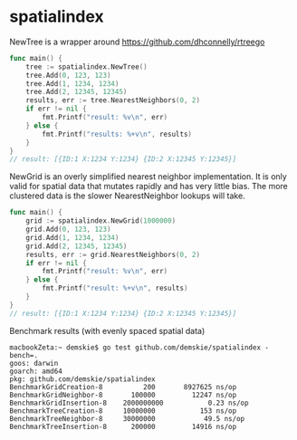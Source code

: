 # spatialindex

NewTree is a wrapper around https://github.com/dhconnelly/rtreego

```Go
func main() {
    tree := spatialindex.NewTree()
    tree.Add(0, 123, 123)
    tree.Add(1, 1234, 1234)
    tree.Add(2, 12345, 12345)
    results, err := tree.NearestNeighbors(0, 2)
    if err != nil {
        fmt.Printf("result: %v\n", err)
    } else {
        fmt.Printf("results: %+v\n", results)
    }
}
// result: [{ID:1 X:1234 Y:1234} {ID:2 X:12345 Y:12345}]
```

NewGrid is an overly simplified nearest neighbor implementation. It is only valid for spatial data that mutates rapidly and has very little bias. The more clustered data is the slower NearestNeighbor lookups will take.

```Go
func main() {
    grid := spatialindex.NewGrid(1000000)
    grid.Add(0, 123, 123)
    grid.Add(1, 1234, 1234)
    grid.Add(2, 12345, 12345)
    results, err := grid.NearestNeighbors(0, 2)
    if err != nil {
        fmt.Printf("result: %v\n", err)
    } else {
        fmt.Printf("result: %+v\n", results)
    }
}
// result: [{ID:1 X:1234 Y:1234} {ID:2 X:12345 Y:12345}]
```

Benchmark results (with evenly spaced spatial data)
```
macbookZeta:~ demskie$ go test github.com/demskie/spatialindex -bench=.
goos: darwin
goarch: amd64
pkg: github.com/demskie/spatialindex
BenchmarkGridCreation-8    	     200	   8927625 ns/op
BenchmarkGridNeighbor-8    	  100000	     12247 ns/op
BenchmarkGridInsertion-8   	2000000000	         0.23 ns/op
BenchmarkTreeCreation-8    	10000000	       153 ns/op
BenchmarkTreeNeighbor-8    	30000000	        49.5 ns/op
BenchmarkTreeInsertion-8   	  200000	     14916 ns/op
```

